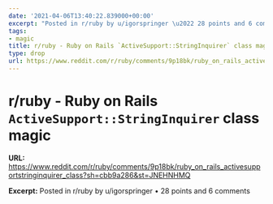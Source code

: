 ```yaml
---
date: '2021-04-06T13:40:22.839000+00:00'
excerpt: "Posted in r/ruby by u/igorspringer \u2022 28 points and 6 comments"
tags:
- magic
title: r/ruby - Ruby on Rails `ActiveSupport::StringInquirer` class magic
type: drop
url: https://www.reddit.com/r/ruby/comments/9p18bk/ruby_on_rails_activesupportstringinquirer_class?sh=cbb9a286&st=JNEHNHMQ
---
```


# r/ruby - Ruby on Rails `ActiveSupport::StringInquirer` class magic

**URL:** https://www.reddit.com/r/ruby/comments/9p18bk/ruby_on_rails_activesupportstringinquirer_class?sh=cbb9a286&st=JNEHNHMQ

**Excerpt:** Posted in r/ruby by u/igorspringer • 28 points and 6 comments
